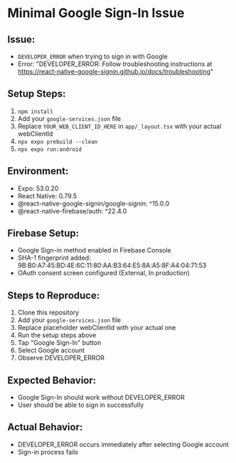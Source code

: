 # Minimal Google Sign-In Issue

## Issue:
- `DEVELOPER_ERROR` when trying to sign in with Google
- Error: "DEVELOPER_ERROR: Follow troubleshooting instructions at https://react-native-google-signin.github.io/docs/troubleshooting"

## Setup Steps:
1. `npm install`
2. Add your `google-services.json` file
3. Replace `YOUR_WEB_CLIENT_ID_HERE` in `app/_layout.tsx` with your actual webClientId
4. `npx expo prebuild --clean`
5. `npx expo run:android`

## Environment:
- Expo: 53.0.20
- React Native: 0.79.5
- @react-native-google-signin/google-signin: ^15.0.0
- @react-native-firebase/auth: ^22.4.0

## Firebase Setup:
- Google Sign-in method enabled in Firebase Console
- SHA-1 fingerprint added: 9B:B0:A7:45:BD:4E:6C:11:80:AA:B3:64:E5:8A:A5:8F:A4:04:71:53
- OAuth consent screen configured (External, In production)

## Steps to Reproduce:
1. Clone this repository
2. Add your `google-services.json` file
3. Replace placeholder webClientId with your actual one
4. Run the setup steps above
5. Tap "Google Sign-In" button
6. Select Google account
7. Observe DEVELOPER_ERROR

## Expected Behavior:
- Google Sign-In should work without DEVELOPER_ERROR
- User should be able to sign in successfully

## Actual Behavior:
- DEVELOPER_ERROR occurs immediately after selecting Google account
- Sign-in process fails
